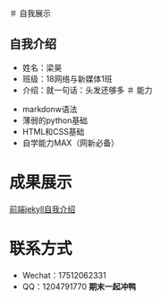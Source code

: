 ＃ 自我展示
## 自我介绍
* 姓名：梁昊
* 班级：18网络与新媒体1班
* 介绍：就一句话：头发还够多
＃ 能力
+ markdonw语法
+ 薄弱的python基础
+ HTML和CSS基础
+ 自学能力MAX（网新必备）
# 成果展示
[前端jekyll自我介绍](http://sweetiepiggy.gitee.io/jekyll-theme-basically-basic/)
# 联系方式
* Wechat：17512062331
* QQ：1204791770
**期末一起冲鸭**
